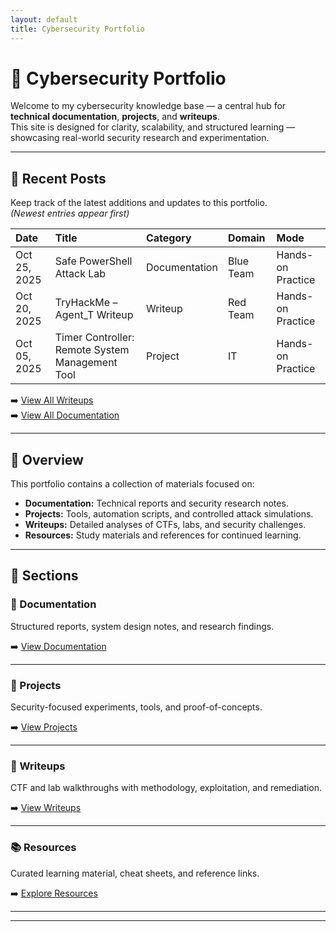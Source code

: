 ```yaml
---
layout: default
title: Cybersecurity Portfolio
---
```


# 🧩 Cybersecurity Portfolio

Welcome to my cybersecurity knowledge base — a central hub for **technical documentation**, **projects**, and **writeups**.  
This site is designed for clarity, scalability, and structured learning — showcasing real-world security research and experimentation.

---

## 📰 Recent Posts

Keep track of the latest additions and updates to this portfolio.  
*(Newest entries appear first)*

| Date | Title | Category | Domain | Mode |
|:-----|:------|:---------|:-------|:-----|
| Oct 25, 2025 | Safe PowerShell Attack Lab | Documentation | Blue Team | Hands-on Practice |
| Oct 20, 2025 | TryHackMe – Agent_T Writeup | Writeup | Red Team | Hands-on Practice |
| Oct 05, 2025 | Timer Controller: Remote System Management Tool | Project | IT | Hands-on Practice |

➡️ [View All Writeups](./writeups/index.html)  
➡️ [View All Documentation](./docs/index.html)

---

## 📘 Overview

This portfolio contains a collection of materials focused on:

- **Documentation:** Technical reports and security research notes.  
- **Projects:** Tools, automation scripts, and controlled attack simulations.  
- **Writeups:** Detailed analyses of CTFs, labs, and security challenges.  
- **Resources:** Study materials and references for continued learning.

---

## 📂 Sections

### 🧠 Documentation
Structured reports, system design notes, and research findings.

➡️ [View Documentation](./docs/index.html)

---

### 🧰 Projects
Security-focused experiments, tools, and proof-of-concepts.

➡️ [View Projects](./projects/index.html)

---

### 🧩 Writeups
CTF and lab walkthroughs with methodology, exploitation, and remediation.

➡️ [View Writeups](./writeups/index.html)

---

### 📚 Resources
Curated learning material, cheat sheets, and reference links.

➡️ [Explore Resources](./resources/index.html)

---

---




